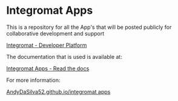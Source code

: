 # Integromat Apps

This is a repository for all the App's that will be posted publicly for collaborative development and support

[Integromat - Developer Platform](https://www.integromat.com/en/developers)

The documentation that is used is available at:

[Integromat Apps - Read the docs](https://docs.integromat.com/apps/)

For more information:

[AndyDaSilva52.github.io/integromat apps](https://andydasilva52.github.io/integromat_apps/)
